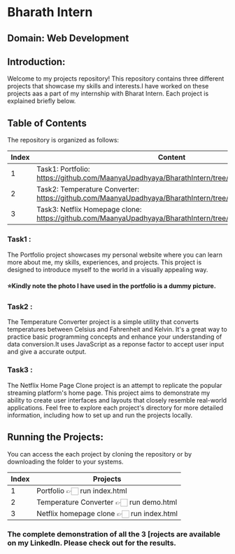 # Bharath Intern

## Domain: Web Development

## Introduction:

Welcome to my projects repository! This repository contains three different projects that showcase my skills and interests.I have worked on these projects aas a part of my internship with Bharat Intern. Each project is explained briefly below.

## Table of Contents

The repository is organized as follows:


| Index | Content                |
|-------|---------------------   |
| 1     | Task1: Portfolio: https://github.com/MaanyaUpadhyaya/BharathIntern/tree/main/Porfolio     |
| 2     | Task2: Temperature Converter: https://github.com/MaanyaUpadhyaya/BharathIntern/tree/main/temperature |
| 3     | Task3: Netflix Homepage clone: https://github.com/MaanyaUpadhyaya/BharathIntern/tree/main/Netflix_homepage  |


### Task1 :

The Portfolio project showcases my personal website where you can learn more about me, my skills, experiences, and projects. This project is designed to introduce myself to the world in a visually appealing way.

#### ⭐️Kindly note the photo I have used in the portfolio is a dummy picture.

### Task2 :

The Temperature Converter project is a simple utility that converts temperatures between Celsius and Fahrenheit and Kelvin. It's a great way to practice basic programming concepts and enhance your understanding of data conversion.It uses JavaScript as a reponse factor to accept user input and give a accurate output.

### Task3 :

The Netflix Home Page Clone project is an attempt to replicate the popular streaming platform's home page. This project aims to demonstrate my ability to create user interfaces and layouts that closely resemble real-world applications.
Feel free to explore each project's directory for more detailed information, including how to set up and run the projects locally.


## Running the Projects:

You can access the each project by cloning  the repository or by downloading the folder to your systems.


| Index | Projects  |
|-------|-----------|
| 1     | Portfolio 👉🏻 run index.html   |
| 2     | Temperature Converter 👉🏻 run demo.html  |
| 3     | Netflix homepage clone 👉🏻 run index.html |

### The complete demonstration of all the 3 [rojects are available on my LinkedIn. Please check out for the results.


